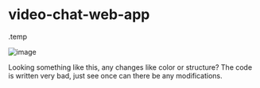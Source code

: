 # video-chat-web-app
.temp

![image](https://user-images.githubusercontent.com/104616268/192596043-150e35ea-94b0-495c-99a2-ac17e0707ba6.png)

Looking something like this, any changes like color or structure?
The code is written very bad, just see once can there be any modifications.
